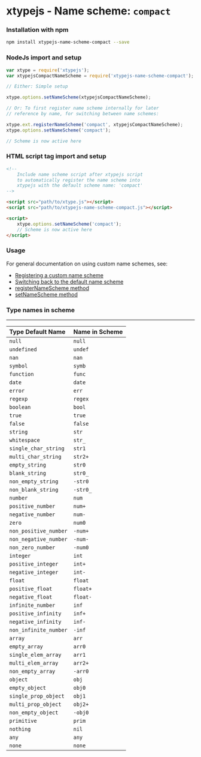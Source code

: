 # xtypejs - Name scheme: `compact`

### Installation with npm

```sh
npm install xtypejs-name-scheme-compact --save
```

### NodeJs import and setup

```js
var xtype = require('xtypejs');
var xtypejsCompactNameScheme = require('xtypejs-name-scheme-compact');

// Either: Simple setup

xtype.options.setNameScheme(xtypejsCompactNameScheme);

// Or: To first register name scheme internally for later
// reference by name, for switching between name schemes:

xtype.ext.registerNameScheme('compact', xtypejsCompactNameScheme);
xtype.options.setNameScheme('compact');

// Scheme is now active here
```

### HTML script tag import and setup

```html
<!--
    Include name scheme script after xtypejs script 
    to automatically register the name scheme into
    xtypejs with the default scheme name: 'compact'
-->

<script src="path/to/xtype.js"></script>
<script src="path/to/xtypejs-name-scheme-compact.js"></script>

<script>
    xtype.options.setNameScheme('compact');
    // Scheme is now active here
</script>
```

### Usage

For general documentation on using custom name schemes, see:

* [Registering a custom name scheme](https://xtype.js.org/guide/registering_custom_name_scheme)
* [Switching back to the default name scheme](https://xtype.js.org/guide/switching_back_to_default_name_scheme)
* [registerNameScheme method](https://xtype.js.org/api/registerNameScheme)
* [setNameScheme method](https://xtype.js.org/api/setNameScheme)

### Type names in scheme
---

Type Default Name    | Name in Scheme
:------------------  | :------------
`null`               | `null`
`undefined`          | `undef`
`nan`                | `nan`
`symbol`             | `symb`
`function`           | `func`
`date`               | `date`
`error`              | `err`
`regexp`             | `regex`
`boolean`            | `bool`
`true`               | `true`
`false`              | `false`
`string`             | `str`
`whitespace`         | `str_`
`single_char_string` | `str1`
`multi_char_string`  | `str2+`
`empty_string`       | `str0`
`blank_string`       | `str0_`
`non_empty_string`   | `-str0`
`non_blank_string`   | `-str0_`
`number`             | `num`
`positive_number`    | `num+`
`negative_number`    | `num-`
`zero`               | `num0`
`non_positive_number`| `-num+`
`non_negative_number`| `-num-`
`non_zero_number`    | `-num0`
`integer`            | `int`
`positive_integer`   | `int+`
`negative_integer`   | `int-`
`float`              | `float`
`positive_float`     | `float+`
`negative_float`     | `float-`
`infinite_number`    | `inf`
`positive_infinity`  | `inf+`
`negative_infinity`  | `inf-`
`non_infinite_number`| `-inf`
`array`              | `arr`
`empty_array`        | `arr0`
`single_elem_array`  | `arr1`
`multi_elem_array`   | `arr2+`
`non_empty_array`    | `-arr0`
`object`             | `obj`
`empty_object`       | `obj0`
`single_prop_object` | `obj1`
`multi_prop_object`  | `obj2+`
`non_empty_object`   | `-obj0`
`primitive`          | `prim`
`nothing`            | `nil`
`any`                | `any`
`none`               | `none`